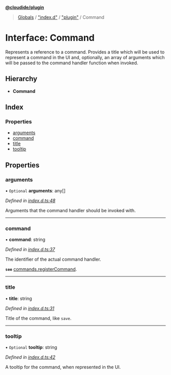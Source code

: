 **[@cloudide/plugin](../README.md)**

> [Globals](../README.md) / ["index.d"](../modules/_index_d_.md) / ["plugin"](../modules/_index_d_._plugin_.md) / Command

# Interface: Command

Represents a reference to a command. Provides a title which
will be used to represent a command in the UI and, optionally,
an array of arguments which will be passed to the command handler
function when invoked.

## Hierarchy

* **Command**

## Index

### Properties

* [arguments](_index_d_._plugin_.command.md#arguments)
* [command](_index_d_._plugin_.command.md#command)
* [title](_index_d_._plugin_.command.md#title)
* [tooltip](_index_d_._plugin_.command.md#tooltip)

## Properties

### arguments

• `Optional` **arguments**: any[]

*Defined in [index.d.ts:48](https://github.com/huaweicloud/cloudide-plugin-api/blob/1ab5ef8/index.d.ts#L48)*

Arguments that the command handler should be
invoked with.

___

### command

•  **command**: string

*Defined in [index.d.ts:37](https://github.com/huaweicloud/cloudide-plugin-api/blob/1ab5ef8/index.d.ts#L37)*

The identifier of the actual command handler.

**`see`** [commands.registerCommand](#commands.registerCommand).

___

### title

•  **title**: string

*Defined in [index.d.ts:31](https://github.com/huaweicloud/cloudide-plugin-api/blob/1ab5ef8/index.d.ts#L31)*

Title of the command, like `save`.

___

### tooltip

• `Optional` **tooltip**: string

*Defined in [index.d.ts:42](https://github.com/huaweicloud/cloudide-plugin-api/blob/1ab5ef8/index.d.ts#L42)*

A tooltip for the command, when represented in the UI.
